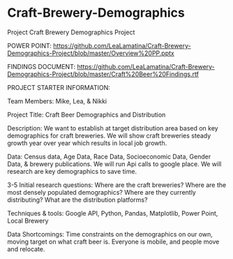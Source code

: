 # Craft-Brewery-Demographics
Project
Craft Brewery Demographics Project

POWER POINT:
https://github.com/LeaLamatina/Craft-Brewery-Demographics-Project/blob/master/Overview%20PP.pptx

FINDINGS DOCUMENT:
https://github.com/LeaLamatina/Craft-Brewery-Demographics-Project/blob/master/Craft%20Beer%20Findings.rtf

PROJECT STARTER INFORMATION:

Team Members: Mike, Lea, & Nikki

Project Title: Craft Beer Demographics and Distribution

Description: We want to establish at target distribution area based on key demographics for craft breweries. We will show craft breweries steady growth year over year which results in local job growth.

Data: Census data, Age Data, Race Data, Socioeconomic Data, Gender Data, & brewery publications. We will run Api calls to google place. We will research are key demographics to save time. 

3-5 Initial research questions: Where are the craft breweries? Where are the most densely populated demographics? Where are they currently distributing? What are the distribution platforms? 

Techniques & tools: Google API, Python, Pandas, Matplotlib, Power Point, Local Brewery

Data Shortcomings: Time constraints on the demographics on our own, moving target on what craft beer is. Everyone is mobile, and people move and relocate. 

